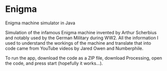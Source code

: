 # Enigma
Enigma machine simulator in Java

Simulation of the infamous Enigma machine invented by Arthur Scherbius and notably used by the German Military during WW2. All the information I used to understand the workings of the machine and translate that into code came from YouTube videos by Jared Owen and Numberphile. 

To run the app, download the code as a ZIP file, download Processing, open the code, and press start (hopefully it works...). 
